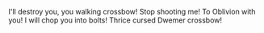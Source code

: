 I'll destroy you, you walking crossbow!
Stop shooting me!
To Oblivion with you!
I will chop you into bolts!
Thrice cursed Dwemer crossbow!
